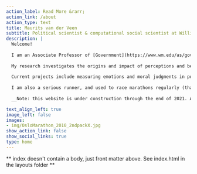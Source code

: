 ```yaml
---
action_label: Read More &rarr;
action_link: /about
action_type: text
title: Maurits van der Veen
subtitle: Political scientist & computational social scientist at William & Mary
description: |
  Welcome! 
  
  I am an Associate Professor of [Government](https://www.wm.edu/as/government/index.php) at [William & Mary](https://www.wm.edu/) in Williamsburg, VA. Prior to coming to William & Mary in 2010, I taught at the [University of Georgia](https://spia.uga.edu/departments-centers/department-of-international-affairs/) and the [University of Pennsylvania](https://www.polisci.upenn.edu/). 
  
  My research investigates the origins and impact of perceptions and beliefs in international relations, with a  focus on beliefs about "others": members of different minorities, (im)migrants, foreigners, etc. As a computational social scientist, I am particularly interested in measuring different aspects of beliefs and attitudes in texts, ranging from legislative debates to newspapers to social media. 
  
  Current projects include measuring emotions and moral judgments in political debates about migrants, analyzing the spread of cultural ideas across borders, and studying the presence and depth of international solidarity within the European Union.
  
  I am also a serious runner, and used to race marathons regularly (that's me on the left).
  
  __Note: this website is under construction through the end of 2021. Apologies for broken links or strange text!__

text_align_left: true
image_left: false
images:
- img/OsloMarathon_2010_2ndpackX.jpg
show_action_link: false
show_social_links: true
type: home
---
```


** index doesn't contain a body, just front matter above.
See index.html in the layouts folder **
